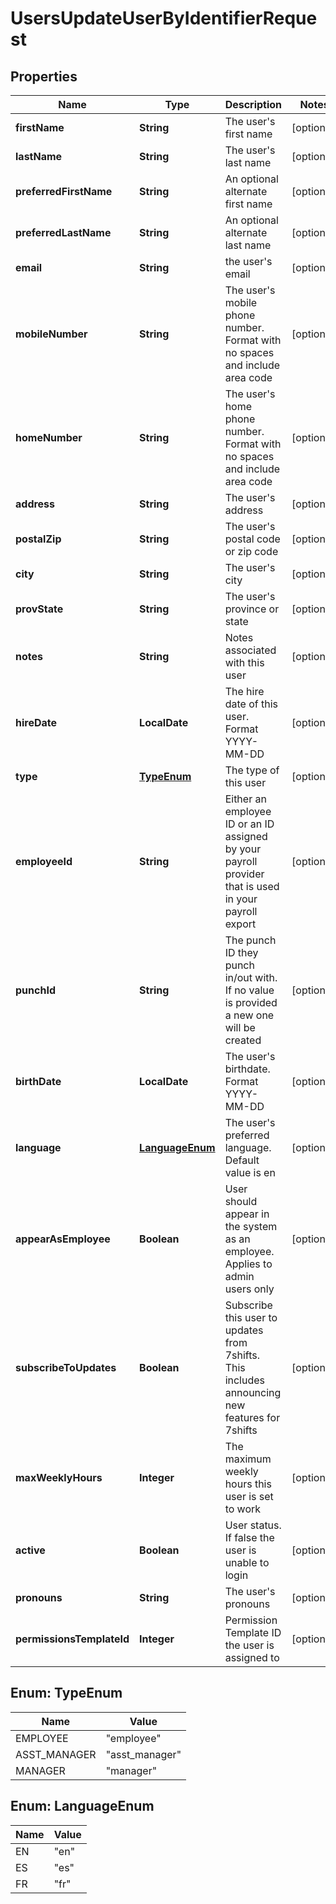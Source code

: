 

# UsersUpdateUserByIdentifierRequest


## Properties

| Name | Type | Description | Notes |
|------------ | ------------- | ------------- | -------------|
|**firstName** | **String** | The user&#39;s first name |  [optional] |
|**lastName** | **String** | The user&#39;s last name |  [optional] |
|**preferredFirstName** | **String** | An optional alternate first name |  [optional] |
|**preferredLastName** | **String** | An optional alternate last name |  [optional] |
|**email** | **String** | the user&#39;s email |  [optional] |
|**mobileNumber** | **String** | The user&#39;s mobile phone number. Format with no spaces and include area code |  [optional] |
|**homeNumber** | **String** | The user&#39;s home phone number. Format with no spaces and include area code |  [optional] |
|**address** | **String** | The user&#39;s address |  [optional] |
|**postalZip** | **String** | The user&#39;s postal code or zip code |  [optional] |
|**city** | **String** | The user&#39;s city |  [optional] |
|**provState** | **String** | The user&#39;s province or state |  [optional] |
|**notes** | **String** | Notes associated with this user |  [optional] |
|**hireDate** | **LocalDate** | The hire date of this user. Format YYYY-MM-DD |  [optional] |
|**type** | [**TypeEnum**](#TypeEnum) | The type of this user |  [optional] |
|**employeeId** | **String** | Either an employee ID or an ID assigned by your payroll provider that is used in your payroll export |  [optional] |
|**punchId** | **String** | The punch ID they punch in/out with. If no value is provided a new one will be created |  [optional] |
|**birthDate** | **LocalDate** | The user&#39;s birthdate. Format YYYY-MM-DD |  [optional] |
|**language** | [**LanguageEnum**](#LanguageEnum) | The user&#39;s preferred language. Default value is en |  [optional] |
|**appearAsEmployee** | **Boolean** | User should appear in the system as an employee. Applies to admin users only |  [optional] |
|**subscribeToUpdates** | **Boolean** | Subscribe this user to updates from 7shifts. This includes announcing new features for 7shifts |  [optional] |
|**maxWeeklyHours** | **Integer** | The maximum weekly hours this user is set to work |  [optional] |
|**active** | **Boolean** | User status. If false the user is unable to login |  [optional] |
|**pronouns** | **String** | The user&#39;s pronouns |  [optional] |
|**permissionsTemplateId** | **Integer** | Permission Template ID the user is assigned to |  [optional] |



## Enum: TypeEnum

| Name | Value |
|---- | -----|
| EMPLOYEE | &quot;employee&quot; |
| ASST_MANAGER | &quot;asst_manager&quot; |
| MANAGER | &quot;manager&quot; |



## Enum: LanguageEnum

| Name | Value |
|---- | -----|
| EN | &quot;en&quot; |
| ES | &quot;es&quot; |
| FR | &quot;fr&quot; |



